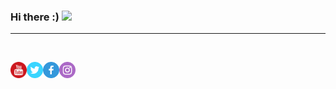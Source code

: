 ### Hi there :) <img src="https://media.giphy.com/media/hvRJCLFzcasrR4ia7z/giphy.gif" width="25px">

---
<br />

[<img align="left" alt="Youtube" width="26px" src="https://raw.githubusercontent.com/AlanD20/AlanD20/master/ico/youtube.png" />][youtube]
[<img align="left" alt="Twitter" width="26px" src="https://raw.githubusercontent.com/AlanD20/AlanD20/master/ico/twitter.png" />][twitter]
[<img align="left" alt="Facebook" width="26px" src="https://raw.githubusercontent.com/AlanD20/AlanD20/master/ico/fb.png" />][facebook]
[<img align="left" alt="Instagram" width="26px" src="https://raw.githubusercontent.com/AlanD20/AlanD20/master/ico/ig.png" />][instagram]



[youtube]: https://youtube.com/aland20
[twitter]: https://twitter.com/aland_2011
[facebook]: https://facebook.com/alands20
[instagram]: https://instagram.com/aland_2011